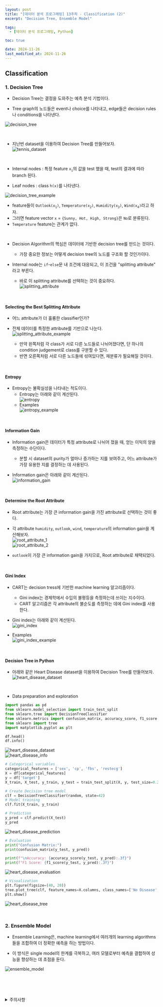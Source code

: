 ```yaml
---
layout: post
title: "[데이터 분석 프로그래밍] 13주차 - Classification (2)"
excerpt: "Decision Tree, Ensemble Model"

tags:
  - [데이터 분석 프로그래밍, Python]

toc: true

date: 2024-11-26
last_modified_at: 2024-11-26
---
```

## Classification
### 1. Decision Tree
- Decision Tree는 결정을 도와주는 예측 분석 기법이다.  

- Tree graph의 노드들은 event나 choice를 나타내고, edge들은 decision rules나 conditions을 나타낸다.  

![decision_tree][def]  

<br>

- 지난번 dataset을 이용하여 Decision Tree를 만들어보자.  
![tennis_dataset][def2]  

<br>

- Internal nodes : 특정 feature `x`<sub>`i`</sub>의 값을 test 했을 때, test의 결과에 따라 branch 된다.  

- Leaf nodes : class `h(x)`를 나타낸다.  

![decision_tree_example][def3]  
  - feature들이 `Outlook(x`<sub>`1`</sub>`)`, `Temperature(x`<sub>`2`</sub>`)`, `Humidity(x`<sub>`3`</sub>`)`, `Wind(x`<sub>`4`</sub>`)`라고 하자.  
  - 그러면 feature vector `x` = `{Sunny, Hot, High, Strong}`은 `No`로 분류된다.  
  - `Temperature` feature는 관계가 없다.  

<br>

- Decision Algorithm의 핵심은 데이터에 기반한 decision tree를 만드는 것이다.  
  - 가장 중요한 정보는 어떻게 decision tree의 노드를 구조화 할 것인가이다.  

- Internal node는 `if`-`else`문 내 조건에 대응되고, 이 조건을 "splitting attribute" 라고 부른다.  
  - 바로 이 splitting attribute를 선택하는 것이 중요하다.  
![splitting_attribute][def4]  

<br>

#### Selecting the Best Splitting Attribute
- 어느 attribute가 더 훌륭한 classifier인가?  

- 전체 데이터를 특정한 attribute를 기반으로 나눈다.  
![splitting_attribute_example][def5] 
  - 만약 왼쪽처럼 각 class가 서로 다른 노드들로 나뉘어졌다면, 단 하나의 condition judgement로 class를 구분할 수 있다.  
  - 반면 오른쪽처럼 서로 다른 노드들에 섞여있다면, 재분류가 필요해질 것이다.  
 
<br>

#### Entropy
- Entropy는 불확실성을 나타내는 척도이다.  
  - Entropy는 아래와 같이 계산된다.  
  ![entropy][def6]  
  - Examples  
  ![entropy_example][def7]  

<br>

#### Information Gain
- Information gain은 데이터가 특정 attribute로 나뉘어 졌을 때, 얻는 이익의 양을 측정하는 수단이다.  
  - 분할 시 dataset의 purity가 얼마나 증가하는 지를 보여주고, 어느 attribute가 가장 유용한 지를 결정하는 데 사용된다.  

- Information gain은 아래와 같이 계산된다.  
![information_gain][def8]  

<br>

#### Determine the Root Attribute
- Root attribute는 가장 큰 information gain을 가진 attribute로 선택하는 것이 좋다.    

- 각 attribute `humidity`, `outlook`, `wind`, `temperature`의 information gain을 계산해보자.  
![root_attribute_1][def9]  
![root_attribute_2][def10]  

- `outlook`이 가장 큰 information gain을 가지므로, Root attribute로 채택되었다.  

<br>

#### Gini Index
- CART는 decision tress에 기반한 machine learning 알고리즘이다.  
   - Gini index는 경제학에서 수입의 불평등을 측정하는데 쓰이는 지수이다.  
   - CART 알고리즘은 각 attribute의 불순도를 측정하는 데에 Gini index를 사용한다.  

- Gini index는 아래와 같이 계산된다.  
![gini_index][def11]  
- Examples  
![gini_index_example][def12]  

<br>

#### Decision Tree in Python
- 아래와 같은 Heart Disease dataset을 이용하여 Decision Tree를 만들어보자.  
![heart_disease_dataset][def13]  

<br>

- Data preparation and exploration

```py
import pandas as pd
from sklearn.model_selection import train_test_split
from sklearn.tree import DecisionTreeClassifier
from sklearn.metrics import confusion_matrix, accuracy_score, f1_score
from sklearn import tree
import matplotlib.pyplot as plt

df.head()
df.info()
```

![heart_disease_dataset][def14]  
![heart_disease_info][def15]  

```py
# Categorical variables
categorical_features = ['sex', 'cp', 'fbs', 'restecg']
X = df[categorical_features]
y = df['target']
X_train, X_test, y_train, y_test = train_test_split(X, y, test_size=0.2, random_state=42)

# Create Decision tree model
clf = DecisionTreeClassifier(random, state=42)
# Model training
clf.fit(X_train, y_train)
```

```py
# Prediction
y_pred = clf.predict(X_test)
y_pred
```

![heart_disease_prediction][def16]  

```py
# Evaluation
print("Confusion Matrix:")
print(confusion_matrix(y_test, y_pred))

print(f"\nAccuracy: {accuracy_score(y_test, y_pred):.3f}")
print(f"F1 Score: {f1_score(y_test, y_pred):.3f}")
```

![heart_disease_evaluation][def17]  

```py
# Visualization
plt.figure(figsize=(40, 20))
tree.plot_tree(clf, feature_names=X.columns, class_names=['No Disease', 'Disease'], filled=True)
plt.show()
```

![heart_disease_tree][def18]  

<br>

### 2. Ensemble Model
- Ensemble Learning은, machine learning에서 여러개의 learning algorithms 들을 조합하여 더 정확한 예측을 하는 방법이다.  

- 이 방식은 single model의 한계를 극복하고, 여러 모델로부터 예측을 결합하여 성능을 향상하는 데 초점을 둔다.  

![ensemble_model][def19]  

<br>
<br>
<br>
<br>
<details>
<summary>주의사항</summary>
<div markdown="1">

이 포스팅은 강원대학교 장홍준 교수님의 데이터분석프로그래밍 수업을 들으며 내용을 정리 한 것입니다.  
수업 내용에 대한 저작권은 교수님께 있으니,  
다른 곳으로의 무분별한 내용 복사를 자제해 주세요.

</div>
</details> 

[def]: https://i.imgur.com/R4ILOLf.png
[def2]: https://i.imgur.com/0meMWi5.png
[def3]: https://i.imgur.com/jigdJyw.png
[def4]: https://i.imgur.com/PdUIvqe.png
[def5]: https://i.imgur.com/6e97TbZ.png
[def6]: https://i.imgur.com/iRlWjBc.png
[def7]: https://i.imgur.com/7UwPjjM.png
[def8]: https://i.imgur.com/Y5jZzlz.png
[def9]: https://i.imgur.com/O345wRL.png
[def10]: https://i.imgur.com/upkjFJs.png
[def11]: https://i.imgur.com/SBrIgFv.png
[def12]: https://i.imgur.com/HAoy9ak.png
[def13]: https://i.imgur.com/lyNcdT0.png
[def14]: https://i.imgur.com/NnRZQpJ.png
[def15]: https://i.imgur.com/NOoaGs1.png
[def16]: https://i.imgur.com/2YCBKZH.png
[def17]: TOhttps://i.imgur.com/y6E7b3i.pngDO
[def18]: https://i.imgur.com/7DjJxlo.png
[def19]: https://i.imgur.com/BSwj4o1.png